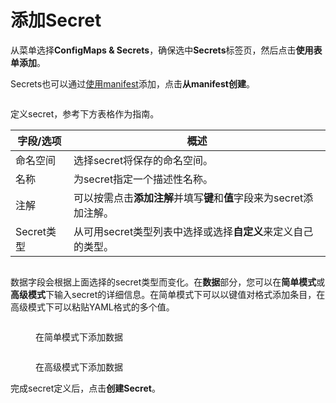# 添加Secret

从菜单选择**ConfigMaps & Secrets**，确保选中**Secrets**标签页，然后点击**使用表单添加**。

Secrets也可以通过[使用manifest](../applications/manifest.md)添加，点击**从manifest创建**。

<figure><img src="../..//assets/2.19-kubernetes-configurations-secrets-add.gif" alt=""><figcaption></figcaption></figure>

定义secret，参考下方表格作为指南。

| 字段/选项      | 概述                                                                                                                            |
| ------------ | ----------------------------------------------------------------------------------------------------------------------------------- |
| 命名空间    | 选择secret将保存的命名空间。                                                                                |
| 名称         | 为secret指定一个描述性名称。                                                                                                 |
| 注解  | 可以按需点击**添加注解**并填写**键**和**值**字段来为secret添加注解。  |
| Secret类型  | 从可用secret类型列表中选择或选择**自定义**来定义自己的类型。                                        |

<figure><img src="../..//assets/2.19-kubernetes-configurations-secrets-add.png" alt=""><figcaption></figcaption></figure>

数据字段会根据上面选择的secret类型而变化。在**数据**部分，您可以在**简单模式**或**高级模式**下输入secret的详细信息。在简单模式下可以以键值对格式添加条目，在高级模式下可以粘贴YAML格式的多个值。

<figure><img src="../..//assets/2.16-k8s-secret-data.png" alt=""><figcaption><p>在简单模式下添加数据</p></figcaption></figure>

<figure><img src="../..//assets/2.16-k8s-secret-data-adv.png" alt=""><figcaption><p>在高级模式下添加数据</p></figcaption></figure>

完成secret定义后，点击**创建Secret**。
